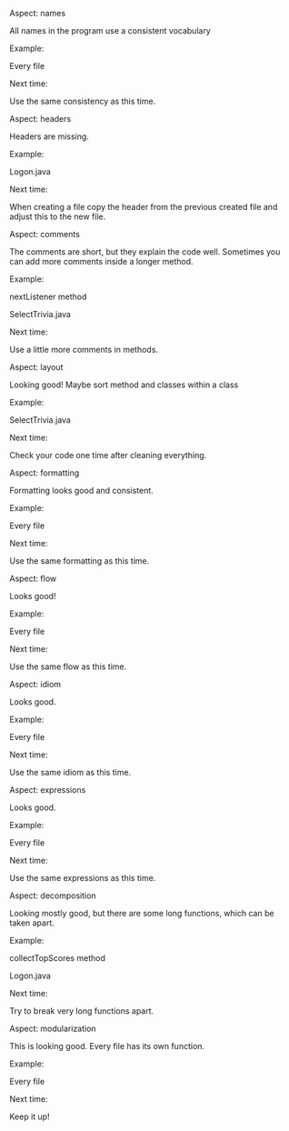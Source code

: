 Aspect: names

All names in the program use a consistent vocabulary

Example: 

Every file

Next time:

Use the same consistency as this time.

 

Aspect: headers

Headers are missing.

Example: 

Logon.java

Next time:

When creating a file copy the header from the previous created file and adjust this to the new file.

 
 

Aspect: comments

The comments are short, but they explain the code well. Sometimes you can add more comments inside a longer method.

Example: 

nextListener method

SelectTrivia.java

Next time:

Use a little more comments in methods.

 


Aspect: layout

Looking good! Maybe sort method and classes within a class

Example: 

SelectTrivia.java

Next time:

Check your code one time after cleaning everything.

 
 
Aspect: formatting

Formatting looks good and consistent.

Example: 

Every file

Next time:

Use the same formatting as this time.

 


Aspect: flow

Looks good!

Example:

Every file

Next time:

Use the same flow as this time.


 

Aspect: idiom

Looks good.

Example:

Every file

Next time:

Use the same idiom as this time.

 


Aspect: expressions

Looks good.

Example:

Every file

Next time:

Use the same expressions as this time.

 

Aspect: decomposition

Looking mostly good, but there are some long functions, which can be taken apart.

Example:

collectTopScores method

Logon.java

Next time:

Try to break very long functions apart.

 


Aspect: modularization

This is looking good. Every file has its own function.

Example:

Every file

Next time:

Keep it up!
